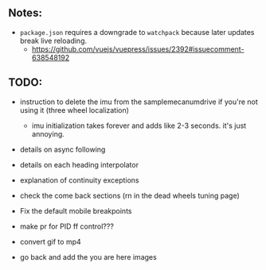 ## Notes:

- `package.json` requires a downgrade to `watchpack` because later updates break live reloading.
  - https://github.com/vuejs/vuepress/issues/2392#issuecomment-638548192

## TODO:

- instruction to delete the imu from the samplemecanumdrive if you're not using it (three wheel localization)
  - imu initialization takes forever and adds like 2-3 seconds. it's just annoying.
- details on async following
- details on each heading interpolator
- explanation of continuity exceptions
- check the come back sections (rn in the dead wheels tuning page)

- Fix the default mobile breakpoints
- make pr for PID ff control???

- convert gif to mp4

- go back and add the you are here images
